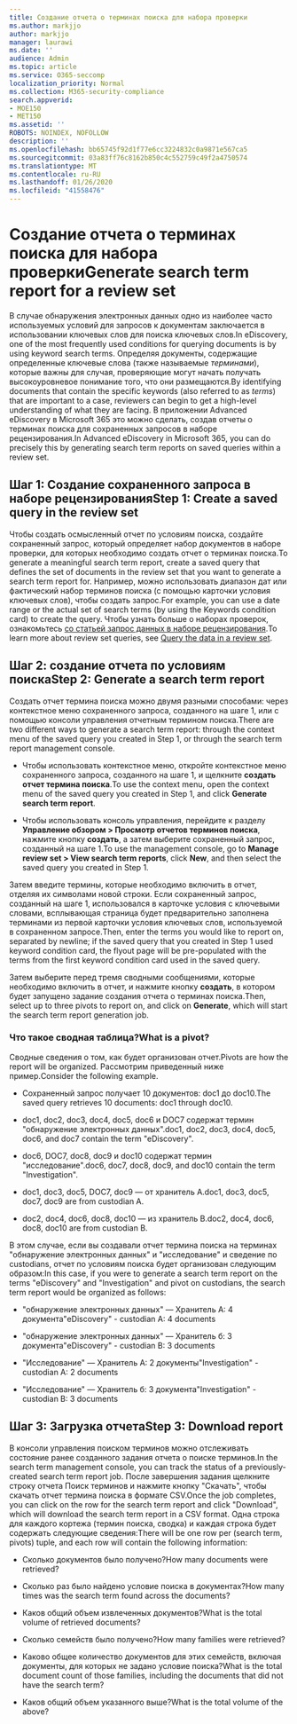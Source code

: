 ```yaml
---
title: Создание отчета о терминах поиска для набора проверки
ms.author: markjjo
author: markjjo
manager: laurawi
ms.date: ''
audience: Admin
ms.topic: article
ms.service: O365-seccomp
localization_priority: Normal
ms.collection: M365-security-compliance
search.appverid:
- MOE150
- MET150
ms.assetid: ''
ROBOTS: NOINDEX, NOFOLLOW
description: ''
ms.openlocfilehash: bb65745f92d1f77e6cc3224832c0a9871e567ca5
ms.sourcegitcommit: 03a83ff76c8162b850c4c552759c49f2a4750574
ms.translationtype: MT
ms.contentlocale: ru-RU
ms.lasthandoff: 01/26/2020
ms.locfileid: "41558476"
---
```

# <a name="generate-search-term-report-for-a-review-set"></a><span data-ttu-id="d3647-102">Создание отчета о терминах поиска для набора проверки</span><span class="sxs-lookup"><span data-stu-id="d3647-102">Generate search term report for a review set</span></span>

<span data-ttu-id="d3647-103">В случае обнаружения электронных данных одно из наиболее часто используемых условий для запросов к документам заключается в использовании ключевых слов для поиска ключевых слов.</span><span class="sxs-lookup"><span data-stu-id="d3647-103">In eDiscovery, one of the most frequently used conditions for querying documents is by using keyword search terms.</span></span> <span data-ttu-id="d3647-104">Определяя документы, содержащие определенные ключевые слова (также называемые *терминами*), которые важны для случая, проверяющие могут начать получать высокоуровневое понимание того, что они размещаются.</span><span class="sxs-lookup"><span data-stu-id="d3647-104">By identifying documents that contain the specific keywords (also referred to as *terms*) that are important to a case, reviewers can begin to get a high-level understanding of what they are facing.</span></span> <span data-ttu-id="d3647-105">В приложении Advanced eDiscovery в Microsoft 365 это можно сделать, создав отчеты о терминах поиска для сохраненных запросов в наборе рецензирования.</span><span class="sxs-lookup"><span data-stu-id="d3647-105">In Advanced eDiscovery in Microsoft 365, you can do precisely this by generating search term reports on saved queries within a review set.</span></span>

## <a name="step-1-create-a-saved-query-in-the-review-set"></a><span data-ttu-id="d3647-106">Шаг 1: Создание сохраненного запроса в наборе рецензирования</span><span class="sxs-lookup"><span data-stu-id="d3647-106">Step 1: Create a saved query in the review set</span></span>

<span data-ttu-id="d3647-107">Чтобы создать осмысленный отчет по условиям поиска, создайте сохраненный запрос, который определяет набор документов в наборе проверки, для которых необходимо создать отчет о терминах поиска.</span><span class="sxs-lookup"><span data-stu-id="d3647-107">To generate a meaningful search term report, create a saved query that defines the set of documents in the review set that you want to generate a search term report for.</span></span> <span data-ttu-id="d3647-108">Например, можно использовать диапазон дат или фактический набор терминов поиска (с помощью карточки условия ключевых слов), чтобы создать запрос.</span><span class="sxs-lookup"><span data-stu-id="d3647-108">For example, you can use a date range or the actual set of search terms (by using the Keywords condition card) to create the query.</span></span> <span data-ttu-id="d3647-109">Чтобы узнать больше о наборах проверок, ознакомьтесь [со статьей запрос данных в наборе рецензирования](review-set-search.md).</span><span class="sxs-lookup"><span data-stu-id="d3647-109">To learn more about review set queries, see [Query the data in a review set](review-set-search.md).</span></span>

## <a name="step-2-generate-a-search-term-report"></a><span data-ttu-id="d3647-110">Шаг 2: создание отчета по условиям поиска</span><span class="sxs-lookup"><span data-stu-id="d3647-110">Step 2: Generate a search term report</span></span>

<span data-ttu-id="d3647-111">Создать отчет термина поиска можно двумя разными способами: через контекстное меню сохраненного запроса, созданного на шаге 1, или с помощью консоли управления отчетным термином поиска.</span><span class="sxs-lookup"><span data-stu-id="d3647-111">There are two different ways to generate a search term report: through the context menu of the saved query you created in Step 1, or through the search term report management console.</span></span>

- <span data-ttu-id="d3647-112">Чтобы использовать контекстное меню, откройте контекстное меню сохраненного запроса, созданного на шаге 1, и щелкните **создать отчет термина поиска**.</span><span class="sxs-lookup"><span data-stu-id="d3647-112">To use the context menu, open the context menu of the saved query you created in Step 1, and click **Generate search term report**.</span></span>

- <span data-ttu-id="d3647-113">Чтобы использовать консоль управления, перейдите к разделу **Управление обзором > Просмотр отчетов терминов поиска**, нажмите кнопку **создать**, а затем выберите сохраненный запрос, созданный на шаге 1.</span><span class="sxs-lookup"><span data-stu-id="d3647-113">To use the management console, go to **Manage review set > View search term reports**, click **New**, and then select the saved query you created in Step 1.</span></span>

<span data-ttu-id="d3647-114">Затем введите термины, которые необходимо включить в отчет, отделяя их символами новой строки. Если сохраненный запрос, созданный на шаге 1, использовался в карточке условия с ключевыми словами, всплывающая страница будет предварительно заполнена терминами из первой карточки условия ключевых слов, используемой в сохраненном запросе.</span><span class="sxs-lookup"><span data-stu-id="d3647-114">Then, enter the terms you would like to report on, separated by newline; if the saved query that you created in Step 1 used keyword condition card, the flyout page will be pre-populated with the terms from the first keyword condition card used in the saved query.</span></span>

<span data-ttu-id="d3647-115">Затем выберите перед тремя сводными сообщениями, которые необходимо включить в отчет, и нажмите кнопку **создать**, в котором будет запущено задание создания отчета о терминах поиска.</span><span class="sxs-lookup"><span data-stu-id="d3647-115">Then, select up to three pivots to report on, and click on **Generate**, which will start the search term report generation job.</span></span>

### <a name="what-is-a-pivot"></a><span data-ttu-id="d3647-116">Что такое сводная таблица?</span><span class="sxs-lookup"><span data-stu-id="d3647-116">What is a pivot?</span></span>

<span data-ttu-id="d3647-117">Сводные сведения о том, как будет организован отчет.</span><span class="sxs-lookup"><span data-stu-id="d3647-117">Pivots are how the report will be organized.</span></span> <span data-ttu-id="d3647-118">Рассмотрим приведенный ниже пример.</span><span class="sxs-lookup"><span data-stu-id="d3647-118">Consider the following example.</span></span>

- <span data-ttu-id="d3647-119">Сохраненный запрос получает 10 документов: doc1 до doc10.</span><span class="sxs-lookup"><span data-stu-id="d3647-119">The saved query retrieves 10 documents: doc1 through doc10.</span></span>

- <span data-ttu-id="d3647-120">doc1, doc2, doc3, doc4, doc5, doc6 и DOC7 содержат термин "обнаружение электронных данных".</span><span class="sxs-lookup"><span data-stu-id="d3647-120">doc1, doc2, doc3, doc4, doc5, doc6, and doc7 contain the term "eDiscovery".</span></span>

- <span data-ttu-id="d3647-121">doc6, DOC7, doc8, doc9 и doc10 содержат термин "исследование".</span><span class="sxs-lookup"><span data-stu-id="d3647-121">doc6, doc7, doc8, doc9, and doc10 contain the term "Investigation".</span></span>

- <span data-ttu-id="d3647-122">doc1, doc3, doc5, DOC7, doc9 — от хранитель A.</span><span class="sxs-lookup"><span data-stu-id="d3647-122">doc1, doc3, doc5, doc7, doc9 are from custodian A.</span></span>

- <span data-ttu-id="d3647-123">doc2, doc4, doc6, doc8, doc10 — из хранитель B.</span><span class="sxs-lookup"><span data-stu-id="d3647-123">doc2, doc4, doc6, doc8, doc10 are from custodian B.</span></span>

<span data-ttu-id="d3647-124">В этом случае, если вы создавали отчет термина поиска на терминах "обнаружение электронных данных" и "исследование" и сведение по custodians, отчет по условиям поиска будет организован следующим образом:</span><span class="sxs-lookup"><span data-stu-id="d3647-124">In this case, if you were to generate a search term report on the terms "eDiscovery" and "Investigation" and pivot on custodians, the search term report would be organized as follows:</span></span>

- <span data-ttu-id="d3647-125">"обнаружение электронных данных" — Хранитель A: 4 документа</span><span class="sxs-lookup"><span data-stu-id="d3647-125">"eDiscovery" - custodian A: 4 documents</span></span>

- <span data-ttu-id="d3647-126">"обнаружение электронных данных" — Хранитель б: 3 документа</span><span class="sxs-lookup"><span data-stu-id="d3647-126">"eDiscovery" - custodian B: 3 documents</span></span>

- <span data-ttu-id="d3647-127">"Исследование" — Хранитель A: 2 документы</span><span class="sxs-lookup"><span data-stu-id="d3647-127">"Investigation" - custodian A: 2 documents</span></span>

- <span data-ttu-id="d3647-128">"Исследование" — Хранитель б: 3 документа</span><span class="sxs-lookup"><span data-stu-id="d3647-128">"Investigation" - custodian B: 3 documents</span></span>

## <a name="step-3-download-report"></a><span data-ttu-id="d3647-129">Шаг 3: Загрузка отчета</span><span class="sxs-lookup"><span data-stu-id="d3647-129">Step 3: Download report</span></span>

<span data-ttu-id="d3647-130">В консоли управления поиском терминов можно отслеживать состояние ранее созданного задания отчета о поиске терминов.</span><span class="sxs-lookup"><span data-stu-id="d3647-130">In the search term management console, you can track the status of a previously-created search term report job.</span></span> <span data-ttu-id="d3647-131">После завершения задания щелкните строку отчета Поиск терминов и нажмите кнопку "Скачать", чтобы скачать отчет термина поиска в формате CSV.</span><span class="sxs-lookup"><span data-stu-id="d3647-131">Once the job completes, you can click on the row for the search term report and click "Download", which will download the search term report in a CSV format.</span></span> <span data-ttu-id="d3647-132">Одна строка для каждого кортежа (термин поиска, сводка) и каждая строка будет содержать следующие сведения:</span><span class="sxs-lookup"><span data-stu-id="d3647-132">There will be one row per (search term, pivots) tuple, and each row will contain the following information:</span></span>

- <span data-ttu-id="d3647-133">Сколько документов было получено?</span><span class="sxs-lookup"><span data-stu-id="d3647-133">How many documents were retrieved?</span></span>

- <span data-ttu-id="d3647-134">Сколько раз было найдено условие поиска в документах?</span><span class="sxs-lookup"><span data-stu-id="d3647-134">How many times was the search term found across the documents?</span></span>

- <span data-ttu-id="d3647-135">Каков общий объем извлеченных документов?</span><span class="sxs-lookup"><span data-stu-id="d3647-135">What is the total volume of retrieved documents?</span></span>

- <span data-ttu-id="d3647-136">Сколько семейств было получено?</span><span class="sxs-lookup"><span data-stu-id="d3647-136">How many families were retrieved?</span></span>

- <span data-ttu-id="d3647-137">Каково общее количество документов для этих семейств, включая документы, для которых не задано условие поиска?</span><span class="sxs-lookup"><span data-stu-id="d3647-137">What is the total document count of those families, including the documents that did not have the search term?</span></span>

- <span data-ttu-id="d3647-138">Каков общий объем указанного выше?</span><span class="sxs-lookup"><span data-stu-id="d3647-138">What is the total volume of the above?</span></span>
